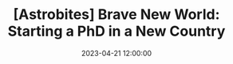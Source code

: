 ---
layout: externalpost
title: "[Astrobites] Brave New World: Starting a PhD in a New Country"
date: 2023-04-21 12:00:00
description: A short guide on immigrating to a new country to start a PhD
tags:
categories: astrobites
redirect_url: https://astrobites.org/2023/04/21/brave-new-world-immigrating-for-a-phd/
publication_name: "Astrobites"
publication_url: "https://www.astrobites.org/"
---